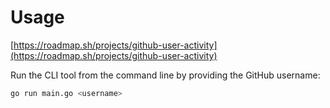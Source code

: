 # Usage

[https://roadmap.sh/projects/github-user-activity](https://roadmap.sh/projects/github-user-activity)

Run the CLI tool from the command line by providing the GitHub username:

```bash
go run main.go <username>
```
